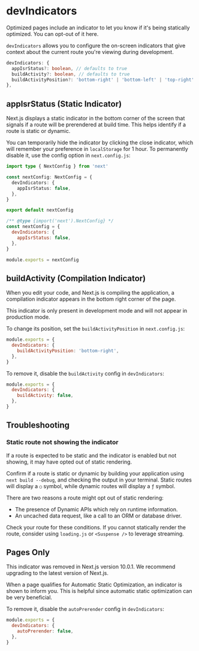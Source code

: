 # devIndicators

Optimized pages include an indicator to let you know if it's being statically optimized. You can opt-out of it here.

`devIndicators` allows you to configure the on-screen indicators that give context about the current route you're viewing during development.

```ts
devIndicators: {
  appIsrStatus?: boolean, // defaults to true
  buildActivity?: boolean, // defaults to true
  buildActivityPosition?: 'bottom-right' | 'bottom-left' | 'top-right' | 'top-left', // defaults to 'bottom-right'
},
```

## appIsrStatus (Static Indicator)

Next.js displays a static indicator in the bottom corner of the screen that signals if a route will be prerendered at build time. This helps identify if a route is static or dynamic.

You can temporarily hide the indicator by clicking the close indicator, which will remember your preference in `localStorage` for 1 hour. To permanently disable it, use the config option in `next.config.js`:

```ts
import type { NextConfig } from 'next'

const nextConfig: NextConfig = {
  devIndicators: {
    appIsrStatus: false,
  },
}

export default nextConfig
```

```js
/** @type {import('next').NextConfig} */
const nextConfig = {
  devIndicators: {
    appIsrStatus: false,
  },
}

module.exports = nextConfig
```

## buildActivity (Compilation Indicator)

When you edit your code, and Next.js is compiling the application, a compilation indicator appears in the bottom right corner of the page.

This indicator is only present in development mode and will not appear in production mode.

To change its position, set the `buildActivityPosition` in `next.config.js`:

```js
module.exports = {
  devIndicators: {
    buildActivityPosition: 'bottom-right',
  },
}
```

To remove it, disable the `buildActivity` config in `devIndicators`:

```js
module.exports = {
  devIndicators: {
    buildActivity: false,
  },
}
```

## Troubleshooting

### Static route not showing the indicator

If a route is expected to be static and the indicator is enabled but not showing, it may have opted out of static rendering.

Confirm if a route is static or dynamic by building your application using `next build --debug`, and checking the output in your terminal. Static routes will display a `○` symbol, while dynamic routes will display a `ƒ` symbol.

There are two reasons a route might opt out of static rendering:

- The presence of Dynamic APIs which rely on runtime information.
- An uncached data request, like a call to an ORM or database driver.

Check your route for these conditions. If you cannot statically render the route, consider using `loading.js` or `<Suspense />` to leverage streaming.

## Pages Only

This indicator was removed in Next.js version 10.0.1. We recommend upgrading to the latest version of Next.js.

When a page qualifies for Automatic Static Optimization, an indicator is shown to inform you. This is helpful since automatic static optimization can be very beneficial.

To remove it, disable the `autoPrerender` config in `devIndicators`:

```js
module.exports = {
  devIndicators: {
    autoPrerender: false,
  },
}
```